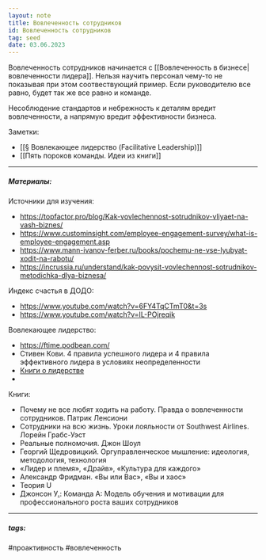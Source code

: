 ```yaml
---
layout: note
title: Вовлеченность сотрудников
id: Вовлеченность сотрудников
tag: seed
date: 03.06.2023
---
```

Вовлеченность сотрудников начинается с [[Вовлеченность в бизнесе|вовлеченности лидера]]. Нельзя научить персонал чему-то не показывая при этом соотвествующий пример. Если руководителю все равно, будет так же все равно и команде. 

Несоблюдение стандартов и небрежность к деталям вредит вовлеченности, а напрямую вредит эффективности бизнеса. 

Заметки:
- [[§  Вовлекающее лидерство (Facilitative Leadership)]]
- [[Пять пороков команды. Идеи из книги]]












___

##### Материалы:

Источники для изучения:

- https://topfactor.pro/blog/Kak-vovlechennost-sotrudnikov-vliyaet-na-vash-biznes/
- https://www.custominsight.com/employee-engagement-survey/what-is-employee-engagement.asp
- https://www.mann-ivanov-ferber.ru/books/pochemu-ne-vse-lyubyat-xodit-na-rabotu/
- https://incrussia.ru/understand/kak-povysit-vovlechennost-sotrudnikov-metodichka-dlya-biznesa/

Индекс счастья в ДОДО:
- https://www.youtube.com/watch?v=6FY4TqCTmT0&t=3s
- https://www.youtube.com/watch?v=IL-POjreqik

Вовлекающее лидерство:
- https://ftime.podbean.com/
- Стивен Кови. 4 правила успешного лидера и 4 правила эффективного лидера в условиях неопределенности
- [Книги о лидерстве](http://bookash.pro/ru/s/%D0%9A%D0%BD%D0%B8%D0%B3%D0%B8+%D0%BF%D1%80%D0%BE+%D0%BB%D0%B8%D0%B4%D0%B5%D1%80%D0%BE%D0%B2/)
- 


Книги:
- Почему не все любят ходить на работу. Правда о вовлеченности сотрудников. Патрик Ленсиони
- Сотрудники на всю жизнь. Уроки лояльности от Southwest Airlines. Лорейн Грабс-Уэст
- Реальные полномочия. Джон Шоул
- Георгий Щедровицкий. Оргуправленческое мышление: идеология, методология, технология
- «Лидер и племя», «Драйв», «Культура для каждого»
- Александр Фридман. «Вы или Вас», «Вы и хаос»
- Теория U
- Джонсон У[.](https://www.meloman.kz/motivation-and-staff/uitni-dzh-komanda-a-model-obuchenija-i-motivacii-dlja-professional-nogo-rosta-vashih-sotrudnikov.html#): Команда А: Модель обучения и мотивации для профессионального роста ваших сотрудников















___
##### tags: 
#проактивность #вовлеченность 